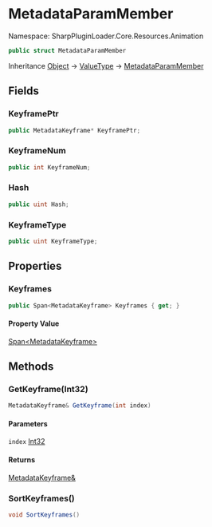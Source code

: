 # MetadataParamMember

Namespace: SharpPluginLoader.Core.Resources.Animation

```csharp
public struct MetadataParamMember
```

Inheritance [Object](https://docs.microsoft.com/en-us/dotnet/api/System.Object) → [ValueType](https://docs.microsoft.com/en-us/dotnet/api/System.ValueType) → [MetadataParamMember](./SharpPluginLoader.Core.Resources.Animation.MetadataParamMember.md)

## Fields

### **KeyframePtr**

```csharp
public MetadataKeyframe* KeyframePtr;
```

### **KeyframeNum**

```csharp
public int KeyframeNum;
```

### **Hash**

```csharp
public uint Hash;
```

### **KeyframeType**

```csharp
public uint KeyframeType;
```

## Properties

### **Keyframes**

```csharp
public Span<MetadataKeyframe> Keyframes { get; }
```

#### Property Value

[Span&lt;MetadataKeyframe&gt;](https://docs.microsoft.com/en-us/dotnet/api/System.Span-1)<br>

## Methods

### **GetKeyframe(Int32)**

```csharp
MetadataKeyframe& GetKeyframe(int index)
```

#### Parameters

`index` [Int32](https://docs.microsoft.com/en-us/dotnet/api/System.Int32)<br>

#### Returns

[MetadataKeyframe&](./SharpPluginLoader.Core.Resources.Animation.MetadataKeyframe.md)<br>

### **SortKeyframes()**

```csharp
void SortKeyframes()
```
